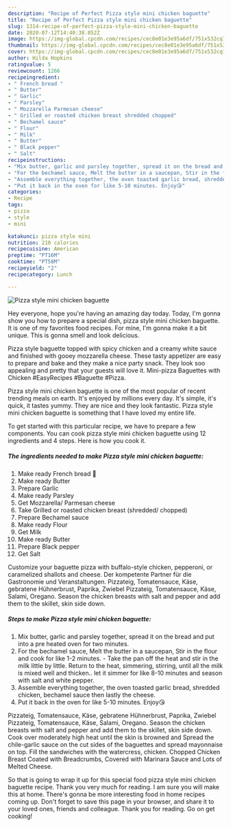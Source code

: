 ```yaml
---
description: "Recipe of Perfect Pizza style mini chicken baguette"
title: "Recipe of Perfect Pizza style mini chicken baguette"
slug: 1314-recipe-of-perfect-pizza-style-mini-chicken-baguette
date: 2020-07-12T14:40:38.052Z
image: https://img-global.cpcdn.com/recipes/cec8e01e3e95a6df/751x532cq70/pizza-style-mini-chicken-baguette-recipe-main-photo.jpg
thumbnail: https://img-global.cpcdn.com/recipes/cec8e01e3e95a6df/751x532cq70/pizza-style-mini-chicken-baguette-recipe-main-photo.jpg
cover: https://img-global.cpcdn.com/recipes/cec8e01e3e95a6df/751x532cq70/pizza-style-mini-chicken-baguette-recipe-main-photo.jpg
author: Hilda Hopkins
ratingvalue: 5
reviewcount: 1266
recipeingredient:
- " French bread "
- " Butter"
- " Garlic"
- " Parsley"
- " Mozzarella Parmesan cheese"
- " Grilled or roasted chicken breast shredded chopped"
- " Bechamel sauce"
- " Flour"
- " Milk"
- " Butter"
- " Black pepper"
- " Salt"
recipeinstructions:
- "Mix butter, garlic and parsley together, spread it on the bread and put into a pre heated oven for two minutes."
- "For the bechamel sauce, Melt the butter in a saucepan, Stir in the flour and cook for like 1-2 minutes. Take the pan off the heat and stir in the milk little by little. Return to the heat, simmering, stirring, until all the milk is mixed well and thicken.. let it simmer for like 8-10 minutes and season with salt and white pepper."
- "Assemble everything together, the oven toasted garlic bread, shredded chicken, bechamel sauce then lastly the cheese."
- "Put it back in the oven for like 5-10 minutes. Enjoy😘"
categories:
- Recipe
tags:
- pizza
- style
- mini

katakunci: pizza style mini 
nutrition: 210 calories
recipecuisine: American
preptime: "PT16M"
cooktime: "PT58M"
recipeyield: "2"
recipecategory: Lunch

---
```



![Pizza style mini chicken baguette](https://img-global.cpcdn.com/recipes/cec8e01e3e95a6df/751x532cq70/pizza-style-mini-chicken-baguette-recipe-main-photo.jpg)

Hey everyone, hope you're having an amazing day today. Today, I'm gonna show you how to prepare a special dish, pizza style mini chicken baguette. It is one of my favorites food recipes. For mine, I'm gonna make it a bit unique. This is gonna smell and look delicious.

Pizza style baguette topped with spicy chicken and a creamy white sauce and finished with gooey mozzarella cheese. These tasty appetizer are easy to prepare and bake and they make a nice party snack. They look soo appealing and pretty that your guests will love it. Mini-pizza Baguettes with Chicken #EasyRecipes #Baguette #Pizza.

Pizza style mini chicken baguette is one of the most popular of recent trending meals on earth. It's enjoyed by millions every day. It's simple, it's quick, it tastes yummy. They are nice and they look fantastic. Pizza style mini chicken baguette is something that I have loved my entire life.


To get started with this particular recipe, we have to prepare a few components. You can cook pizza style mini chicken baguette using 12 ingredients and 4 steps. Here is how you cook it.

<!--inarticleads1-->

##### The ingredients needed to make Pizza style mini chicken baguette:

1. Make ready  French bread 🥖
1. Make ready  Butter
1. Prepare  Garlic
1. Make ready  Parsley
1. Get  Mozzarella/ Parmesan cheese
1. Take  Grilled or roasted chicken breast (shredded/ chopped)
1. Prepare  Bechamel sauce
1. Make ready  Flour
1. Get  Milk
1. Make ready  Butter
1. Prepare  Black pepper
1. Get  Salt


Customize your baguette pizza with buffalo-style chicken, pepperoni, or caramelized shallots and cheese. Der kompetente Partner für die Gastronomie und Veranstaltungen. Pizzateig, Tomatensauce, Käse, gebratene Hühnerbrust, Paprika, Zwiebel Pizzateig, Tomatensauce, Käse, Salami, Oregano. Season the chicken breasts with salt and pepper and add them to the skillet, skin side down. 

<!--inarticleads2-->

##### Steps to make Pizza style mini chicken baguette:

1. Mix butter, garlic and parsley together, spread it on the bread and put into a pre heated oven for two minutes.
1. For the bechamel sauce, Melt the butter in a saucepan, Stir in the flour and cook for like 1-2 minutes. - Take the pan off the heat and stir in the milk little by little. Return to the heat, simmering, stirring, until all the milk is mixed well and thicken.. let it simmer for like 8-10 minutes and season with salt and white pepper.
1. Assemble everything together, the oven toasted garlic bread, shredded chicken, bechamel sauce then lastly the cheese.
1. Put it back in the oven for like 5-10 minutes. Enjoy😘


Pizzateig, Tomatensauce, Käse, gebratene Hühnerbrust, Paprika, Zwiebel Pizzateig, Tomatensauce, Käse, Salami, Oregano. Season the chicken breasts with salt and pepper and add them to the skillet, skin side down. Cook over moderately high heat until the skin is browned and Spread the chile-garlic sauce on the cut sides of the baguettes and spread mayonnaise on top. Fill the sandwiches with the watercress, chicken. Chopped Chicken Breast Coated with Breadcrumbs, Covered with Marinara Sauce and Lots of Melted Cheese. 

So that is going to wrap it up for this special food pizza style mini chicken baguette recipe. Thank you very much for reading. I am sure you will make this at home. There's gonna be more interesting food in home recipes coming up. Don't forget to save this page in your browser, and share it to your loved ones, friends and colleague. Thank you for reading. Go on get cooking!
